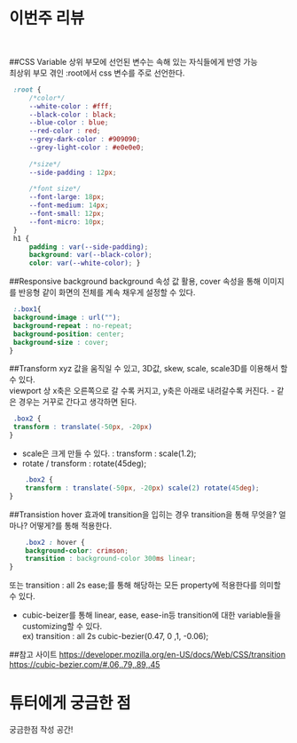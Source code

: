 # 이번주 리뷰
<br>

##CSS Variable
상위 부모에 선언된 변수는 속해 있는 자식들에게 반영 가능<br>
최상위 부모 겪인 :root에서 css 변수를 주로 선언한다.
   ```css
    :root {
        /*color*/
        --white-color : #fff;
        --black-color : black;
        --blue-color : blue;
        --red-color : red;
        --grey-dark-color : #909090;
        --grey-light-color : #e0e0e0;
    
        /*size*/
        --side-padding : 12px;
    
        /*font size*/
        --font-large: 18px;
        --font-medium: 14px;
        --font-small: 12px;
        --font-micro: 10px;
    }
    h1 {
        padding : var(--side-padding);
        background: var(--black-color);
        color: var(--white-color); }
   ```   
##Responsive background
background 속성 값 활용, cover 속성을 통해 이미지를 반응형 같이 화면의 전체를 계속 채우게 설정할 수 있다.

   ```css
    :.box1{
    background-image : url("");
    background-repeat : no-repeat;
    background-position: center;
    background-size : cover;
}   
   ``` 
##Transform
xyz 값을 움직일 수 있고, 3D값, skew, scale, scale3D를 이용해서 할 수 있다.<br>
viewport 상 x축은 오른쪽으로 갈 수록 커지고, y축은 아래로 내려갈수록 커진다. - 같은 경우는 거꾸로 간다고 생각하면 된다.
   ```css
    .box2 {
    transform : translate(-50px, -20px)
}
   ```
- scale은 크게 만들 수 있다. : transform : scale(1.2);
- rotate / transform : rotate(45deg);
```css
    .box2 {
    transform : translate(-50px, -20px) scale(2) rotate(45deg);
}
   ```
##Transistion
hover 효과에 transition을 입히는 경우
transition을 통해 무엇을? 얼마나? 어떻게?를 통해 적용한다.
```css
    .box2 : hover {
    background-color: crimson;
    transition : background-color 300ms linear;
}
   ```
또는 transition : all 2s ease;를 통해 해당하는 모든 property에 적용한다를 의미할 수 있다.
- cubic-beizer를 통해 linear, ease, ease-in등 transition에 대한 variable들을 customizing할 수 있다.
<br>ex) transition : all 2s cubic-bezier(0.47, 0 ,1, -0.06);

##참고 사이트
https://developer.mozilla.org/en-US/docs/Web/CSS/transition
https://cubic-bezier.com/#.06,.79,.89,.45

# 튜터에게 궁금한 점
궁금한점 작성 공간!